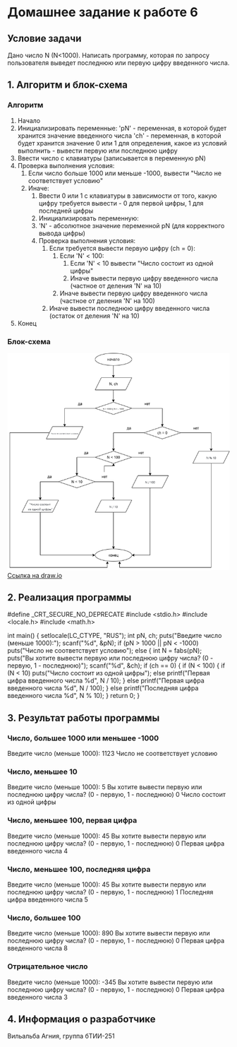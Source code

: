 # Домашнее задание к работе 6
## Условие задачи
Дано число N (N<1000). Написать программу, которая по запросу
пользователя выведет последнюю или первую цифру введенного числа.
## 1. Алгоритм и блок-схема
### Алгоритм 
1. Начало
2. Инициализировать переменные:
   'pN' - переменная, в которой будет хранится значение введенного числа
   'ch' - переменная, в которой будет хранится значение 0 или 1 для определения, какое из условий выполнить - вывести первую или последнюю цифру
3. Ввести число с клавиатуры (записывается в переменную pN)
4. Проверка выполнения условия:
   1. Если число больше 1000 или меньше -1000, вывести "Число не соответствует условию"
   2. Иначе:
      1. Ввести 0 или 1 с клавиатуры в зависимости от того, какую цифру требуется вывести - 0 для первой цифры, 1 для последней цифры
      2. Инициализировать переменную:
      3. 'N' - абсолютное значение переменной pN (для корректного вывода цифры)
      4. Проверка выполнения условия:
         1. Если требуется вывести первую цифру (ch = 0):
            1. Если 'N' < 100:
               1. Если 'N' < 10  вывести "Число состоит из одной цифры"
               2. Иначе вывести первую цифру введенного числа (частное от деления 'N' на 10)
            2. Иначе вывести первую цифру введенного числа (частное от деления 'N' на 100)
         2. Иначе вывести последнюю цифру введенного числа (остаток от деления 'N' на 10)
5. Конец
### Блок-схема
![Блок-схема алгоритма](blockshemelab6.drawio.png)
[Ссылка на draw.io](https://viewer.diagrams.net/?tags=%7B%7D&lightbox=1&highlight=0000ff&edit=_blank&layers=1&nav=1&title=blockshemelab6.drawio.png&dark=auto#R%3Cmxfile%3E%3Cdiagram%20name%3D%22%D0%A1%D1%82%D1%80%D0%B0%D0%BD%D0%B8%D1%86%D0%B0%20%E2%80%94%201%22%20id%3D%229xHiGHv2OAvlIjxfWtkp%22%3E7Vxtj5s4EP41ke4%2BpAIMJPmYt21PulaVVnfXfnQSL6ElOAfsbnK%2F%2Fmxs82LsQLYEok2kVRYPxjbPPGOPZ5wMwHx3%2BBjB%2FfYz3qBgYBmbwwAsBpZlWq5D%2FlHJkUvcscEkXuRvuCwXPPr%2FIS4U1Z79DYpLFROMg8Tfl4VrHIZonZRkMIrwa7naEw7Kve6hx3s0csHjGgaoUu0ff5NsmXRsjXL5J%2BR7W9Gz6U7YnR0UlXnD8RZu8GtBBJYDMI8wTtjV7jBHAUVP4MKee9DczQYWoTBp9MDxMPt7Ar65qxfr42o6D50lGLoWa%2BYFBs%2F8jflok6OAwIvw855XQ1GCDirg4SqQccwHZmavS4iC8A4l0ZFU4Q25%2FAlOkeFINPGaA57JtgWwRwYXQq5kL2s7x4FccCjOgEWBysIYzBbppzFYmIPxSFyTz1n6uawgR3oiPCWF2evWT9DjHq7pnVdiK0S2TXZkUKQtMNOiW0JRr0Attta4iqWpwtK%2BFJRADeWUQ5bD6qSwutcMImeoa%2FcNql1vtSjcTOn8R0rrAMaxvy6jRYw63CDaiZFhhzaePO29EbkCMo4CGCGLUAAT%2F6XcqQot3sNX7JPhZIoBYPLBGZV0I0Me4%2Bdojfhzxdmxvqmx1FQCIw8llaZSBWav%2FnadOhWdfhlYczrDbivKJWvJnl4S%2FcAgQAH2IrgjatyjyCfjQJF872t%2Bo86MnvwDEgtxp2bV%2B1Tl3q1KYwqZHlowK9Pt1q6AarJ0g4RSHadjzfXr%2FvuMxY1hnNrAlFQY7Q%2BpNsVtcuXR%2F8RAybu4cEdNyGN3DNOgbokxGM3pn2WUKgW80jCr6HLRAxuMy5uReBdt8W71HF%2FRIpipsT%2FP4m6vas3IC1dTYzWlhiqq01gqQRgeC9X2tEKsH7DcjyjnZGAttjsNjO5sYebYElscoxu2yP10whbbrLKFblJsvuuTmUNm26TMFRj4XkiJRMiQul10TvbXMJjyGzt%2Fs6GPzyJEVhq%2Bf6a84oCQdp3ZwFnQtp4THOceWZxE%2BCea4wBTPy%2FEIUrdtiCQRJdbC0xJJU51LbAVFAYX2w%2Bd3LCznWXV3G9LaTa4NqVVdzzCHdr4L0q%2FjGpsyJU0TWvAKFG6Zue6eG7FxTOemI%2BVy4Zwvw%2FQMD7GCdqxvdks8MOfn%2BH6MZU9pJ1R%2BSPyMCL%2F%2F%2FqDlb%2FgBFMxDGMm%2BISCF0SpxYrTyIcBu4xJnWFM9mtP%2FBbtlPxnPLGM5Q7%2F8Ku9CHnhBdacWUUhMJ8sYI31gMV7GCoBW8H1Ty9dAYe8YYpb5K1%2BsxyHjad48btaLcRYpix0Nk6t0iwH0IyS2VpGoc5SfKa2TK%2BtknXzmsW75BqUZwBDCCtd5w2ygS0LrjnDpIxTxWPPxCl5NX78u9i4Z26%2BvPL3Fw9rsBVoIYz9lllXggpUocpSIkWorMmlsDKbOMLEqX3kRRwlW%2BzhEAbLXCq5wnmdPzHec%2F79QEly5Hyki6Fqo3q%2B9yxUzdzUExX5azIv9ES9iVp%2Fjd3sX1JGVRc02mekl0bVzewgDMDwPcFnyYvo2%2FTNcW%2BmXwOVlNdShDeBq0DKHF0KqkkFKWVsyuyHeEyR%2BkVHDhr0TjyjwTzaSUBBh1w3AQVZMfJ%2BoXH0SfIq5AWwreCTpRzuRaMJpiKacItUAUY7VAFuJ1SRu%2BmEKppIxo0EnuoWAYX73GnMwtQcZ7ipQFONkoBiae5WScpUusrRuUI%2FRzO19efmXE2Wrd%2B1S9KLaZ67dokHZff%2BVxcraUAXXZ0E826dDJXNyNlsEJkUKT7UOjt0%2FXTClttOotX5MmWNjMb9Lpp2gzjKFYcFRRioNiwoXuu644JilHc%2F84QBTa7Lgiz9QTNtUk3KpAGT5c8Az6PZxu88F0mzlU9w5wdHVvuMXGTm9%2FI%2Bi1nD8h11%2FVLuUvVA81ym%2FLwmt9lkVMrcZ%2Fm5FDl9ythoJ6N5ZqLZNDSHCQuS%2BiRpMSsq5T2XhQetDJNwFe8bZS9Vuc5SRvPO6DujGzKaE5F8jgY8tb8seICLgmQiaO0W6Gunn0xebv8NJH4XmXldykmklxVneroNF1gqN%2FJCh3ruB3QamWU7swKLoD0MWNjsZo%2FG1OR8K%2Bc9%2BjfIatb3bpDvzSDvFqnPRsiB21HfFgmuJhusg66bIKqjzsSfHUN1uzk4IHfTRTYYKMJA98n73Uzezt2bOjl3O9eWDLU16f8byWjULbV9n86wFRHYm4ua19lU71%2F7af2LmASP6PitWPhOCx8cUVwcijcXx1bcpgYpJNCneyXNnRW3qLF7Jbk9l3Kvyt3YXbhXjsq9aomKOfu%2Bl8h3i1SUz32%2BmYvAkRpq%2BJ3j1gijWP9bIox5n7tyPdvyN8zeer5GbsiWl7WWZi9dPxedvtzWAwmF6ct1R0VGmjV8TEuFPcQNkFQOCJhtBTDsCx0C0%2FWjnW1P17%2FQmqyKV19kTa6l9MFPvhWuCxMzKeUP0cKvTsvidxhrjy%2BxL833du5ROrRmyb%2Fl1Hghl6jlNvyxtXNPxYoB6k7jip%2BQbDpOqf65JkCK%2BQ9%2Bsur576aC5f8%3D%3C%2Fdiagram%3E%3C%2Fmxfile%3E)
## 2. Реализация программы 
#define _CRT_SECURE_NO_DEPRECATE
#include <stdio.h>
#include <locale.h>
#include <math.h>

int main()
{
    setlocale(LC_CTYPE, "RUS");
    int pN, ch;
    puts("Введите число (меньше 1000):");
    scanf("%d", &pN);
    if (pN > 1000 || pN < -1000) puts("Число не соответствует условию");
    else {
        int N = fabs(pN);
        puts("Вы хотите вывести первую или последнюю цифру числа? (0 - первую, 1 - последнюю)");
        scanf("%d", &ch);
        if (ch == 0)
        {
            if (N < 100) {
                if (N < 10) puts("Число состоит из одной цифры");
                else printf("Первая цифра введенного числа %d", N / 10);
            }
            else printf("Первая цифра введенного числа %d", N / 100);
        }
        else printf("Последняя цифра введенного числа %d", N % 10);
    }
    return 0;
}
## 3. Результат работы программы
### Число, большее 1000 или меньшее -1000
Введите число (меньше 1000):
1123
Число не соответствует условию
### Число, меньшее 10
Введите число (меньше 1000):
5
Вы хотите вывести первую или последнюю цифру числа? (0 - первую, 1 - последнюю)
0
Число состоит из одной цифры
### Число, меньшее 100, первая цифра
Введите число (меньше 1000):
45
Вы хотите вывести первую или последнюю цифру числа? (0 - первую, 1 - последнюю)
0
Первая цифра введенного числа 4
### Число, меньшее 100, последняя цифра
Введите число (меньше 1000):
45
Вы хотите вывести первую или последнюю цифру числа? (0 - первую, 1 - последнюю)
1
Последняя цифра введенного числа 5
### Число, большее 100
Введите число (меньше 1000):
890
Вы хотите вывести первую или последнюю цифру числа? (0 - первую, 1 - последнюю)
0
Первая цифра введенного числа 8
### Отрицательное число
Введите число (меньше 1000):
-345
Вы хотите вывести первую или последнюю цифру числа? (0 - первую, 1 - последнюю)
0
Первая цифра введенного числа 3
## 4. Информация о разработчике
Вильальба Агния, группа бТИИ-251

